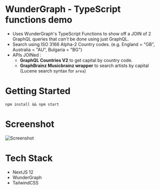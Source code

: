 # WunderGraph - TypeScript functions demo
- Uses WunderGraph's TypeScript Functions to show off a JOIN of 2 GraphQL queries that *can't* be done using just GraphQL.
- Search using ISO 3166 Alpha-2 Country codes. (e.g. England = "GB", Australia = "AU", Bulgaria = "BG")
- APIs JOINed :
  - **GraphQL Countries V2** to get capital by country code.
  - **GraphBrainz Musicbrainz wrapper** to search artists by capital (Lucene search syntax for `area`) 

# Getting Started

```shell
npm install && npm start
```
# Screenshot
![Screenshot](https://github.com/sixthextinction/wg-7-artists-by-capital/blob/main/wg-7-2-hq.gif)

# Tech Stack
- NextJS 12
- WunderGraph
- TailwindCSS
